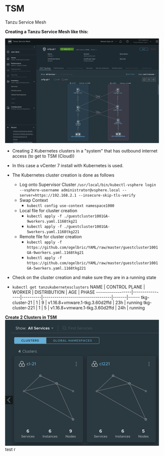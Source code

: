 # TSM
Tanzu Service Mesh

**Creating a Tanzu Service Mesh like this:**

![GitHub](GlobalNameSpace.png)

* Creating 2 Kubernetes clusters in a "system" that has outbound internet access (to get to TSM (Cloud))
* In this case a vCenter 7 install with Kubernetes is used.

* The Kubernetes cluster creation is done as follows 
  * Log onto Supervisor Cluster
    `/usr/local/bin/kubectl-vsphere login --vsphere-username administrator@vsphere.local --server=https://192.168.2.1 --insecure-skip-tls-verify`
  * Swap Context
    * `kubectl config use-context namespace1000`
  * Local file for cluster creation
    * `kubectl apply -f ./guestcluster1001GA-9workers.yaml.1168tkg21`
    * `kubectl apply -f ./guestcluster1001GA-5workers.yaml.1168tkg221`
  * Remote file for cluster creation
    * `kubectl apply -f https://github.com/ogelbric/YAML/raw/master/guestcluster1001GA-9workers.yaml.1168tkg21`
    * `kubectl apply -f https://github.com/ogelbric/YAML/raw/master/guestcluster1001GA-5workers.yaml.1168tkg221`
    
* Check on the cluster creation and make sure they are in a running state
 * `kubectl get tanzukubernetesclusters`
    NAME              | CONTROL PLANE   | WORKER   | DISTRIBUTION                      | AGE   | PHASE
    ------------------|-----------------|----------|-----------------------------------|-------|------
    tkg-cluster-21    | 1               | 9        | v1.16.8+vmware.1-tkg.3.60d2ffd    | 23h   | running
    tkg-cluster-221   | 1               | 5        | v1.16.8+vmware.1-tkg.3.60d2ffd    | 24h   | running
  
  
  
    
**Create 2 Clusters in TSM**
![GitHub](2clusters.png)
test r


